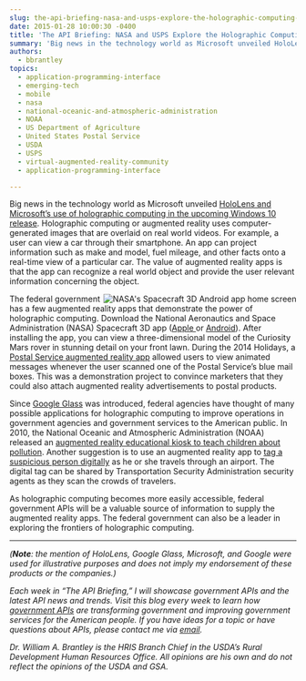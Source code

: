 ```yaml
---
slug: the-api-briefing-nasa-and-usps-explore-the-holographic-computing-frontier
date: 2015-01-28 10:00:30 -0400
title: 'The API Briefing: NASA and USPS Explore the Holographic Computing Frontier'
summary: 'Big news in the technology world as Microsoft unveiled HoloLens and Microsoft’s use of holographic computing in the upcoming Windows 10 release. Holographic computing or augmented reality uses computer-generated images that are overlaid on real world videos. For example, a user can view a car through their smartphone. An app can project information such as'
authors:
  - bbrantley
topics:
  - application-programming-interface
  - emerging-tech
  - mobile
  - nasa
  - national-oceanic-and-atmospheric-administration
  - NOAA
  - US Department of Agriculture
  - United States Postal Service
  - USDA
  - USPS
  - virtual-augmented-reality-community
  - application-programming-interface

---
```


Big news in the technology world as Microsoft unveiled <a href="http://www.microsoft.com/microsoft-hololens/en-us" target="_blank">HoloLens and Microsoft’s use of holographic computing in the upcoming Windows 10 release</a>. Holographic computing or augmented reality uses computer-generated images that are overlaid on real world videos. For example, a user can view a car through their smartphone. An app can project information such as make and model, fuel mileage, and other facts onto a real-time view of a particular car. The value of augmented reality apps is that the app can recognize a real world object and provide the user relevant information concerning the object.

<img src="https://s3.amazonaws.com/digitalgov/_legacy-img/2015/01/250-x-444-NASA-Spacecraft-3D-Android-app-home-screen.jpg" alt="NASA's Spacecraft 3D Android app home screen" align="right">The federal government has a few augmented reality apps that demonstrate the power of holographic computing. Download the National Aeronautics and Space Administration (NASA) Spacecraft 3D app (<a href="https://itunes.apple.com/us/app/spacecraft-3d/id541089908?mt=8" target="_blank">Apple </a>or <a href="https://play.google.com/store/apps/details?id=gov.nasa.jpl.spacecraft3D" target="_blank">Android</a>). After installing the app, you can view a three-dimensional model of the Curiosity Mars rover in stunning detail on your front lawn. During the 2014 Holidays, a <a href="http://www.washingtonpost.com/blogs/federal-eye/wp/2014/12/01/postal-service-features-augmented-reality-in-holiday-app-heres-how-it-works/" target="_blank">Postal Service augmented reality app</a> allowed users to view animated messages whenever the user scanned one of the Postal Service’s blue mail boxes. This was a demonstration project to convince marketers that they could also attach augmented reality advertisements to postal products.

Since <a href="http://www.google.com/glass/start/" target="_blank">Google Glass</a> was introduced, federal agencies have thought of many possible applications for holographic computing to improve operations in government agencies and government services to the American public. In 2010, the National Oceanic and Atmospheric Administration (NOAA) released an <a href="http://fcw.com/articles/2012/08/15/home-page-management-augmented-reality.aspx?admgarea=TC_GOV20" target="_blank">augmented reality educational kiosk to teach children about pollution</a>. Another suggestion is to use an augmented reality app to <a href="http://www.fedtechmagazine.com/article/2013/10/how-augmented-reality-can-help-federal-agencies" target="_blank">tag a suspicious person digitally</a> as he or she travels through an airport. The digital tag can be shared by Transportation Security Administration security agents as they scan the crowds of travelers.

As holographic computing becomes more easily accessible, federal government APIs will be a valuable source of information to supply the augmented reality apps. The federal government can also be a leader in exploring the frontiers of holographic computing.

---

_(**Note**: the mention of HoloLens, Google Glass, Microsoft, and Google were used for illustrative purposes and does not imply my endorsement of these products or the companies.)_ 

_Each week in “The API Briefing,” I will showcase government APIs and the latest API news and trends. Visit this blog every week to learn how [government APIs](https://www.digitalgov.gov/2013/04/30/apis-in-government/) are transforming government and improving government services for the American people. If you have ideas for a topic or have questions about APIs, please contact me via [email](mailto:bill.brantley@wdc.usda.gov)._

_Dr. William A. Brantley is the HRIS Branch Chief in the USDA’s Rural Development Human Resources Office. All opinions are his own and do not reflect the opinions of the USDA and GSA._
